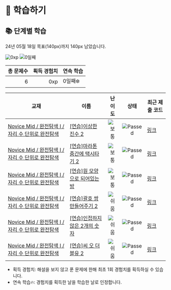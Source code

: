 # 📖 학습하기

## 📚 단계별 학습
24년 05월 18일 목표(140px)까지 140px 남았습니다.

![0xp](https://img.shields.io/badge/EXP-0xp-%235cb85c.svg?for-the-badge)
![0일째](https://img.shields.io/badge/연속학습-0일째-%23E34F26.svg?for-the-badge)

|총 문제수|획득 경험치|연속 학습|
|---:|---:|---|
6|0xp|0일째❄️|

|교재|이름|난이도|상태|최근 제출 코드|
|---|---|:---:|:---:|---|
|[Novice Mid / 완전탐색 I / 자리 수 단위로 완전탐색](https://www.codetree.ai/missions?missionId=5)|[[연습]이상한 진수 2](https://www.codetree.ai/missions/5/problems/awkward-digits-2)|![보통][medium]|![Passed][passed]|[링크](https://github.com/yoongja/codetree-TILs/blob/main/240518/%EC%9D%B4%EC%83%81%ED%95%9C%20%EC%A7%84%EC%88%98%202/awkward-digits-2.py)|
|[Novice Mid / 완전탐색 I / 자리 수 단위로 완전탐색](https://www.codetree.ai/missions?missionId=5)|[[연습]마라톤 중간에 택시타기 2](https://www.codetree.ai/missions/5/problems/taking-a-taxi-in-the-middle-of-the-marathon-2)|![보통][medium]|![Passed][passed]|[링크](https://github.com/yoongja/codetree-TILs/blob/main/240518/%EB%A7%88%EB%9D%BC%ED%86%A4%20%EC%A4%91%EA%B0%84%EC%97%90%20%ED%83%9D%EC%8B%9C%ED%83%80%EA%B8%B0%202/taking-a-taxi-in-the-middle-of-the-marathon-2.py)|
|[Novice Mid / 완전탐색 I / 자리 수 단위로 완전탐색](https://www.codetree.ai/missions?missionId=5)|[[연습]원 모양으로 되어있는 방](https://www.codetree.ai/missions/5/problems/a-room-in-a-circle)|![보통][medium]|![Passed][passed]|[링크](https://github.com/yoongja/codetree-TILs/blob/main/240518/%EC%9B%90%20%EB%AA%A8%EC%96%91%EC%9C%BC%EB%A1%9C%20%EB%90%98%EC%96%B4%EC%9E%88%EB%8A%94%20%EB%B0%A9/a-room-in-a-circle.py)|
|[Novice Mid / 완전탐색 I / 자리 수 단위로 완전탐색](https://www.codetree.ai/missions?missionId=5)|[[연습]괄호 쌍 만들어주기 2](https://www.codetree.ai/missions/5/problems/pair-parentheses-2)|![쉬움][easy]|![Passed][passed]|[링크](https://github.com/yoongja/codetree-TILs/blob/main/240518/%EA%B4%84%ED%98%B8%20%EC%8C%8D%20%EB%A7%8C%EB%93%A4%EC%96%B4%EC%A3%BC%EA%B8%B0%202/pair-parentheses-2.py)|
|[Novice Mid / 완전탐색 I / 자리 수 단위로 완전탐색](https://www.codetree.ai/missions?missionId=5)|[[연습]인접하지 않은 2개의 숫자](https://www.codetree.ai/missions/5/problems/two-non-adjacent-numbers)|![쉬움][easy]|![Passed][passed]|[링크](https://github.com/yoongja/codetree-TILs/blob/main/240518/%EC%9D%B8%EC%A0%91%ED%95%98%EC%A7%80%20%EC%95%8A%EC%9D%80%202%EA%B0%9C%EC%9D%98%20%EC%88%AB%EC%9E%90/two-non-adjacent-numbers.py)|
|[Novice Mid / 완전탐색 I / 자리 수 단위로 완전탐색](https://www.codetree.ai/missions?missionId=5)|[[연습]씨 오 더블유 2](https://www.codetree.ai/missions/5/problems/c-o-w-2)|![쉬움][easy]|![Passed][passed]|[링크](https://github.com/yoongja/codetree-TILs/blob/main/240518/%EC%94%A8%20%EC%98%A4%20%EB%8D%94%EB%B8%94%EC%9C%A0%202/c-o-w-2.py)|


* 획득 경험치: 해설을 보지 않고 푼 문제에 한해 최초 1회 경험치를 획득하실 수 있습니다.
* 연속 학습🔥: 경험치를 획득한 날을 학습한 날로 인정합니다.










[b5]: https://img.shields.io/badge/Bronze_5-%235D3E31.svg
[b4]: https://img.shields.io/badge/Bronze_4-%235D3E31.svg
[b3]: https://img.shields.io/badge/Bronze_3-%235D3E31.svg
[b2]: https://img.shields.io/badge/Bronze_2-%235D3E31.svg
[b1]: https://img.shields.io/badge/Bronze_1-%235D3E31.svg
[s5]: https://img.shields.io/badge/Silver_5-%23394960.svg
[s4]: https://img.shields.io/badge/Silver_4-%23394960.svg
[s3]: https://img.shields.io/badge/Silver_3-%23394960.svg
[s2]: https://img.shields.io/badge/Silver_2-%23394960.svg
[s1]: https://img.shields.io/badge/Silver_1-%23394960.svg
[g5]: https://img.shields.io/badge/Gold_5-%23FFC433.svg
[g4]: https://img.shields.io/badge/Gold_4-%23FFC433.svg
[g3]: https://img.shields.io/badge/Gold_3-%23FFC433.svg
[g2]: https://img.shields.io/badge/Gold_2-%23FFC433.svg
[g1]: https://img.shields.io/badge/Gold_1-%23FFC433.svg
[p5]: https://img.shields.io/badge/Platinum_5-%2376DDD8.svg
[p4]: https://img.shields.io/badge/Platinum_4-%2376DDD8.svg
[p3]: https://img.shields.io/badge/Platinum_3-%2376DDD8.svg
[p2]: https://img.shields.io/badge/Platinum_2-%2376DDD8.svg
[p1]: https://img.shields.io/badge/Platinum_1-%2376DDD8.svg
[passed]: https://img.shields.io/badge/Passed-%23009D27.svg
[failed]: https://img.shields.io/badge/Failed-%23D24D57.svg
[easy]: https://img.shields.io/badge/쉬움-%235cb85c.svg?for-the-badge
[medium]: https://img.shields.io/badge/보통-%23FFC433.svg?for-the-badge
[hard]: https://img.shields.io/badge/어려움-%23D24D57.svg?for-the-badge